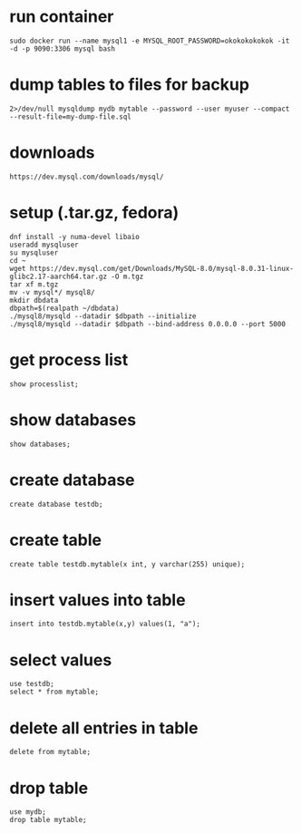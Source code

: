 # run container

`sudo docker run --name mysql1 -e MYSQL_ROOT_PASSWORD=okokokokokok -it -d -p 9090:3306 mysql bash`

# dump tables to files for backup

```
2>/dev/null mysqldump mydb mytable --password --user myuser --compact --result-file=my-dump-file.sql
```

# downloads

`https://dev.mysql.com/downloads/mysql/`

# setup (.tar.gz, fedora)

```
dnf install -y numa-devel libaio
useradd mysqluser
su mysqluser
cd ~
wget https://dev.mysql.com/get/Downloads/MySQL-8.0/mysql-8.0.31-linux-glibc2.17-aarch64.tar.gz -O m.tgz
tar xf m.tgz
mv -v mysql*/ mysql8/
mkdir dbdata
dbpath=$(realpath ~/dbdata)
./mysql8/mysqld --datadir $dbpath --initialize
./mysql8/mysqld --datadir $dbpath --bind-address 0.0.0.0 --port 5000
```

# get process list

```
show processlist;
```

# show databases

```
show databases;
```

# create database

```
create database testdb;
```

# create table

```
create table testdb.mytable(x int, y varchar(255) unique);
```

# insert values into table

```
insert into testdb.mytable(x,y) values(1, "a");
```

# select values 

```
use testdb;
select * from mytable;
```

# delete all entries in table

```
delete from mytable;
```

# drop table

```
use mydb;
drop table mytable;
```

